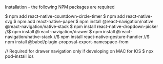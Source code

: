 Installation - the following NPM packages are required

$ npm add react-native-countdown-circle-timer
$ npm add react-native-svg
$ npm add react-native-paper
$ npm install @react-navigation/native @react-navigation/native-stack
$ npm install react-native-dropdown-picker
//$ npm install @react-navigation/drawer
$ npm install @react-navigation/native-stack
//$ npm install react-native-gesture-handler
//$ npm install @babel/plugin-proposal-export-namespace-from

// Required for drawer navigation only if developing on MAC for IOS
$ npx pod-install ios
